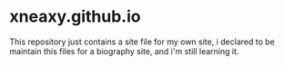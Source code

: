 # xneaxy.github.io
This repository just contains a site file for my own site, i declared to be maintain this files for a biography site, and i'm still learning it.
